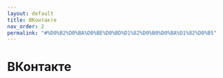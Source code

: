 ```yaml
---
layout: default
title: ВКонтакте
nav_order: 2
permalink: "#%D0%B2%D0%BA%D0%BE%D0%BD%D1%82%D0%B0%D0%BA%D1%82%D0%B5"
---
```

# ВКонтакте

